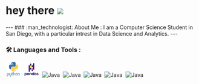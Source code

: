 <h1>
  hey there
  <img src="https://media.giphy.com/media/hvRJCLFzcasrR4ia7z/giphy.gif" width="30px"/>
</h1>
---
### :man_technologist: About Me :
I am a Computer Science Student in San Diego, with a particular intrest in Data Science and Analytics.
---

### :hammer_and_wrench: Languages and Tools :
<div>
  <img src="https://github.com/devicons/devicon/blob/master/icons/python/python-original-wordmark.svg" title="Java" alt="Java" width="40" height="40"/>&nbsp;
  <img src="https://github.com/devicons/devicon/blob/master/icons/pandas/pandas-original-wordmark.svg" title="Java" alt="Java" width="40" height="40"/>&nbsp;
  <img src="" title="Java" alt="Java" width="40" height="40"/>&nbsp;
  <img src="" title="Java" alt="Java" width="40" height="40"/>&nbsp;
  <img src="" title="Java" alt="Java" width="40" height="40"/>&nbsp;
  <img src="" title="Java" alt="Java" width="40" height="40"/>&nbsp;
  <img src="" title="Java" alt="Java" width="40" height="40"/>&nbsp;
</div>

<!--
**Jadon55/Jadon55** is a ✨ _special_ ✨ repository because its `README.md` (this file) appears on your GitHub profile.

Here are some ideas to get you started:

- 🔭 I’m currently working on ...
- 🌱 I’m currently learning ...
- 👯 I’m looking to collaborate on ...
- 🤔 I’m looking for help with ...
- 💬 Ask me about ...
- 📫 How to reach me: ...
- 😄 Pronouns: ...
- ⚡ Fun fact: ...
-->
